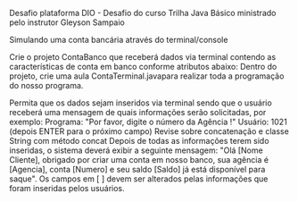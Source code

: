 Desafio plataforma DIO - Desafio do curso Trilha Java Básico ministrado pelo instrutor Gleyson Sampaio

Simulando uma conta bancária através do terminal/console

Crie o projeto ContaBanco que receberá dados via terminal contendo as características de conta em banco conforme atributos abaixo:
Dentro do projeto, crie uma aula ContaTerminal.javapara realizar toda a programação do nosso programa.

Permita que os dados sejam inseridos via terminal sendo que o usuário receberá uma mensagem de quais informações serão solicitadas, por exemplo:
Programa: "Por favor, digite o número da Agência !"
Usuário: 1021 (depois ENTER para o próximo campo)
Revise sobre concatenação e classe String com método concat
Depois de todas as informações terem sido inseridas, o sistema deverá exibir a seguinte mensagem:
"Olá [Nome Cliente], obrigado por criar uma conta em nosso banco, sua agência é [Agencia], conta [Numero] e seu saldo [Saldo] já está disponível para saque".
Os campos em [ ] devem ser alterados pelas informações que foram inseridas pelos usuários.

